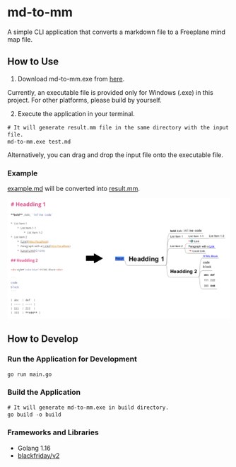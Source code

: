 # md-to-mm

A simple CLI application that converts a markdown file to a Freeplane mind map file.

## How to Use

1. Download md-to-mm.exe from [here](https://github.com/unhurried/md-to-mm/raw/v0.1.0/build/md-to-mm.exe).

Currently, an executable file is provided only for Windows (.exe) in this project. For other platforms, please build by yourself.

2. Execute the application in your terminal.

```shell
# It will generate result.mm file in the same directory with the input file.
md-to-mm.exe test.md
```

Alternatively, you can drag and drop the input file onto the executable file.

### Example

[example.md](./example.md) will be converted into [result.mm](./result.mm).

![Example](./img/example.png)

## How to Develop

### Run the Application for Development

```shell
go run main.go
```

### Build the Application

```shell
# It will generate md-to-mm.exe in build directory.
go build -o build
```

### Frameworks and Libraries 

* Golang 1.16
* [blackfriday/v2](https://pkg.go.dev/github.com/russross/blackfriday/v2)
